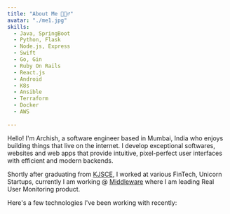 ```yaml
---
title: "About Me 🧔🏻‍♂️"
avatar: "./me1.jpg"
skills:
  - Java, SpringBoot
  - Python, Flask
  - Node.js, Express
  - Swift
  - Go, Gin
  - Ruby On Rails
  - React.js
  - Android
  - K8s
  - Ansible
  - Terraform
  - Docker
  - AWS
  
---
```


Hello! I'm Archish, a software engineer based in Mumbai, India who enjoys building things that live on the internet. I develop exceptional softwares, websites and web apps that provide intuitive, pixel-perfect user interfaces with efficient and modern backends.

Shortly after graduating from [KJSCE](https://kjsce.somaiya.edu/), I worked at various FinTech, Unicorn Startups, currently I am working @ [Middleware](https://middleware.io/) where I am leading Real User Monitoring product.

Here's a few technologies I've been working with recently:

